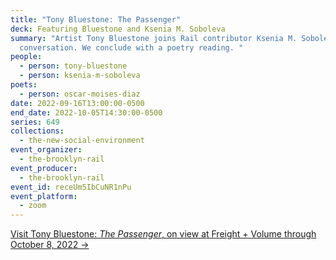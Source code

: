 ```yaml
---
title: "Tony Bluestone: The Passenger"
deck: Featuring Bluestone and Ksenia M. Soboleva
summary: "Artist Tony Bluestone joins Rail contributor Ksenia M. Soboleva for a
  conversation. We conclude with a poetry reading. "
people:
  - person: tony-bluestone
  - person: ksenia-m-soboleva
poets:
  - person: oscar-moises-diaz
date: 2022-09-16T13:00:00-0500
end_date: 2022-10-05T14:30:00-0500
series: 649
collections:
  - the-new-social-environment
event_organizer:
  - the-brooklyn-rail
event_producer:
  - the-brooklyn-rail
event_id: receUm5IbCuNR1nPu
event_platform:
  - zoom
---
```

[Visit Tony Bluestone: *The Passenger*, on view at Freight + Volume through October 8, 2022 →](http://www.freightandvolume.com/exhibitions/tony-bluestone)